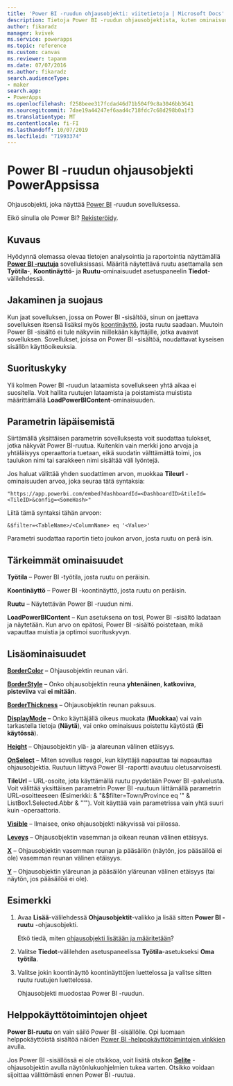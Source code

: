 ```yaml
---
title: 'Power BI -ruudun ohjausobjekti: viitetietoja | Microsoft Docs'
description: Tietoja Power BI -ruudun ohjausobjektista, kuten ominaisuudet ja esimerkkejä
author: fikaradz
manager: kvivek
ms.service: powerapps
ms.topic: reference
ms.custom: canvas
ms.reviewer: tapanm
ms.date: 07/07/2016
ms.author: fikaradz
search.audienceType:
- maker
search.app:
- PowerApps
ms.openlocfilehash: f258beee317fcdad46d71b504f9c8a3046bb3641
ms.sourcegitcommit: 7dae19a44247ef6aad4c718fdc7c68d298b0a1f3
ms.translationtype: MT
ms.contentlocale: fi-FI
ms.lasthandoff: 10/07/2019
ms.locfileid: "71993374"
---
```

# <a name="power-bi-tile-control-in-powerapps"></a>Power BI -ruudun ohjausobjekti PowerAppsissa

Ohjausobjekti, joka näyttää [Power BI](https://powerbi.microsoft.com) -ruudun sovelluksessa.

Eikö sinulla ole Power BI? [Rekisteröidy](https://docs.microsoft.com/power-bi/service-self-service-signup-for-power-bi).

## <a name="description"></a>Kuvaus

Hyödynnä olemassa olevaa tietojen analysointia ja raportointia näyttämällä **[Power BI -ruutuja](https://docs.microsoft.com/power-bi/service-dashboard-tiles)** sovelluksissasi. Määritä näytettävä ruutu asettamalla sen **Työtila**-, **Koontinäyttö**- ja **Ruutu**-ominaisuudet asetuspaneelin **Tiedot**-välilehdessä.

## <a name="sharing-and-security"></a>Jakaminen ja suojaus

Kun jaat sovelluksen, jossa on Power BI -sisältöä, sinun on jaettava sovelluksen itsensä lisäksi myös [koontinäyttö](https://docs.microsoft.com/power-bi/service-how-to-collaborate-distribute-dashboards-reports), josta ruutu saadaan. Muutoin Power BI -sisältö ei tule näkyviin niillekään käyttäjille, jotka avaavat sovelluksen. Sovellukset, joissa on Power BI -sisältöä, noudattavat kyseisen sisällön käyttöoikeuksia.

## <a name="performance"></a>Suorituskyky

Yli kolmen Power BI -ruudun lataamista sovellukseen yhtä aikaa ei suositella. Voit hallita ruutujen lataamista ja poistamista muistista määrittämällä **LoadPowerBIContent**-ominaisuuden.

## <a name="pass-a-parameter"></a>Parametrin läpäisemistä

Siirtämällä yksittäisen parametrin sovelluksesta voit suodattaa tulokset, jotka näkyvät Power BI-ruutua. Kuitenkin vain merkki jono arvoja ja yhtäläisyys operaattoria tuetaan, eikä suodatin välttämättä toimi, jos taulukon nimi tai sarakkeen nimi sisältää väli lyöntejä.

Jos haluat välittää yhden suodattimen arvon, muokkaa **Tileurl** -ominaisuuden arvoa, joka seuraa tätä syntaksia:

```
"https://app.powerbi.com/embed?dashboardId=<DashboardID>&tileId=<TileID>&config=<SomeHash>"
```

Liitä tämä syntaksi tähän arvoon:

```
&$filter=<TableName>/<ColumnName> eq '<Value>'
```

Parametri suodattaa raportin tieto joukon arvon, josta ruutu on perä isin.

## <a name="key-properties"></a>Tärkeimmät ominaisuudet

**Työtila** – Power BI -työtila, josta ruutu on peräisin.

**Koontinäyttö** – Power BI -koontinäyttö, josta ruutu on peräisin.

**Ruutu** – Näytettävän Power BI -ruudun nimi.

**LoadPowerBIContent** – Kun asetuksena on tosi, Power BI -sisältö ladataan ja näytetään. Kun arvo on epätosi, Power BI -sisältö poistetaan, mikä vapauttaa muistia ja optimoi suorituskyvyn.

## <a name="additional-properties"></a>Lisäominaisuudet

**[BorderColor](properties-color-border.md)** – Ohjausobjektin reunan väri.

**[BorderStyle](properties-color-border.md)** – Onko ohjausobjektin reuna **yhtenäinen**, **katkoviiva**, **pisteviiva** vai **ei mitään**.

**[BorderThickness](properties-color-border.md)** – Ohjausobjektin reunan paksuus.

**[DisplayMode](properties-core.md)** – Onko käyttäjällä oikeus muokata (**Muokkaa**) vai vain tarkastella tietoja (**Näytä**), vai onko ominaisuus poistettu käytöstä (**Ei käytössä**).

**[Height](properties-size-location.md)** – Ohjausobjektin ylä- ja alareunan välinen etäisyys.

**[OnSelect](properties-core.md)** – Miten sovellus reagoi, kun käyttäjä napauttaa tai napsauttaa ohjausobjektia. Ruutuun liittyvä Power BI -raportti avautuu oletusarvoisesti.

**TileUrl** – URL-osoite, jota käyttämällä ruutu pyydetään Power BI -palvelusta. Voit välittää yksittäisen parametrin Power BI -ruutuun liittämällä parametrin URL-osoitteeseen (Esimerkki: & "&$filter=Town/Province eq '" & ListBox1.Selected.Abbr & "'"). Voit käyttää vain parametrissa vain yhtä suuri kuin -operaattoria.

**[Visible](properties-core.md)** – Ilmaisee, onko ohjausobjekti näkyvissä vai piilossa.

**[Leveys](properties-size-location.md)** – Ohjausobjektin vasemman ja oikean reunan välinen etäisyys.

**[X](properties-size-location.md)** – Ohjausobjektin vasemman reunan ja pääsäilön (näytön, jos pääsäilöä ei ole) vasemman reunan välinen etäisyys.

**[Y](properties-size-location.md)** – Ohjausobjektin yläreunan ja pääsäilön yläreunan välinen etäisyys (tai näytön, jos pääsäilöä ei ole).

## <a name="example"></a>Esimerkki

1. Avaa **Lisää**-välilehdessä **Ohjausobjektit**-valikko ja lisää sitten **Power BI -ruutu** -ohjausobjekti.

    Etkö tiedä, miten [ohjausobjekti lisätään ja määritetään](../add-configure-controls.md)?

2. Valitse **Tiedot**-välilehden asetuspaneelissa **Työtila**-asetukseksi **Oma työtila**.

3. Valitse jokin koontinäyttö koontinäyttöjen luettelossa ja valitse sitten ruutu ruutujen luettelossa.

    Ohjausobjekti muodostaa Power BI -ruudun.

## <a name="accessibility-guidelines"></a>Helppokäyttötoimintojen ohjeet

**Power BI-ruutu** on vain säilö Power BI -sisällölle. Opi luomaan helppokäyttöistä sisältöä näiden [Power BI -helppokäyttötoimintojen vinkkien](https://docs.microsoft.com/power-bi/desktop-accessibility) avulla.

Jos Power BI -sisällössä ei ole otsikkoa, voit lisätä otsikon **[Selite](control-text-box.md)** -ohjausobjektin avulla näytönlukuohjelmien tukea varten. Otsikko voidaan sijoittaa välittömästi ennen Power BI -ruutua.
